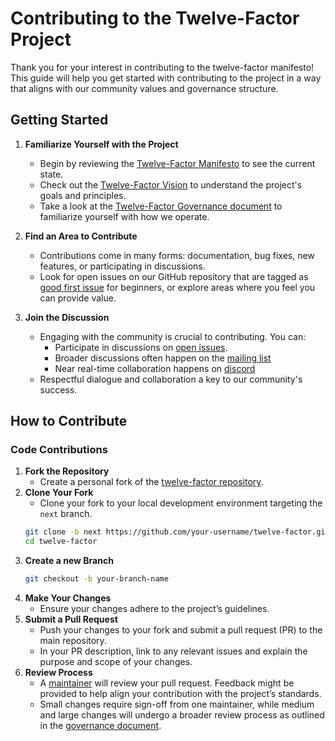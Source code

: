 # Contributing to the Twelve-Factor Project

Thank you for your interest in contributing to the twelve-factor manifesto!
This guide will help you get started with contributing to the project in a way
that aligns with our community values and governance structure.

## Getting Started

1. **Familiarize Yourself with the Project**
   - Begin by reviewing the [Twelve-Factor Manifesto](https://12factor.net) to
     see the current state.
   - Check out the [Twelve-Factor Vision](VISION.md) to understand the
     project's goals and principles.
   - Take a look at the [Twelve-Factor Governance document](GOVERNANCE.md) to
     familiarize yourself with how we operate.

2. **Find an Area to Contribute**
   - Contributions come in many forms: documentation, bug fixes, new features,
     or participating in discussions.
   - Look for open issues on our GitHub repository that are tagged as [good
     first issue](../../issues?q=is%3Aissue+is%3Aopen+label%3Agood+first+issue)
     for beginners, or explore areas where you feel you can provide value.

3. **Join the Discussion**
   - Engaging with the community is crucial to contributing. You can:
     - Participate in discussions on [open issues](../../issues).
     - Broader discussions often happen on the [mailing
       list](https://groups.google.com/g/twelve-factor)
     - Near real-time collaboration happens on
       [discord](https://discord.gg/9HFMDMt95z)
   - Respectful dialogue and collaboration a key to our community's success.

## How to Contribute

### Code Contributions

1. **Fork the Repository**
   - Create a personal fork of the [twelve-factor
     repository](https://github.com/twelve-factor/twelve-factor).
2. **Clone Your Fork**
   - Clone your fork to your local development environment targeting the
     `next` branch.
   ```bash
   git clone -b next https://github.com/your-username/twelve-factor.git
   cd twelve-factor
   ```
3. **Create a new Branch**
    ```bash
    git checkout -b your-branch-name
    ```
4. **Make Your Changes**
   - Ensure your changes adhere to the project’s guidelines.
5. **Submit a Pull Request**
   - Push your changes to your fork and submit a pull request (PR) to the main
     repository.
   - In your PR description, link to any relevant issues and explain the
     purpose and scope of your changes.
6. **Review Process**
   - A [maintainer](MAINTAINERS.md) will review your pull request. Feedback
     might be provided to help align your contribution with the project’s
     standards.
   - Small changes require sign-off from one maintainer, while medium and large
     changes will undergo a broader review process as outlined in the
     [governance document](GOVERNANCE.md).
